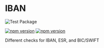 # IBAN

![Test Package](https://github.com/Nexysweb/iban/workflows/Test%20Package/badge.svg)

[![npm version](https://badge.fury.io/js/%40nexys%2Fiban.svg)](https://www.npmjs.com/package/@nexys/iban)
[![npm version](https://img.shields.io/npm/v/@nexys/iban.svg)](https://www.npmjs.com/package/@nexys/iban)

Different checks for IBAN, ESR, and BIC/SWIFT
